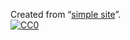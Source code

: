 Created from
&ldquo;[simple site](http://github.com/kbroman/simple_site)&rdquo;.
<br/>
[![CC0](http://i.creativecommons.org/p/zero/1.0/88x31.png)](http://creativecommons.org/publicdomain/zero/1.0/)
